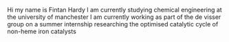 Hi my name is Fintan Hardy I am currently studying chemical engineering at the university of manchester 
I am currently working as part of the de visser group on a summer internship researching the optimised catalytic cycle of non-heme iron catalysts 

<!---
Natniif/Natniif is a ✨ special ✨ repository because its `README.md` (this file) appears on your GitHub profile.
You can click the Preview link to take a look at your changes.
--->
